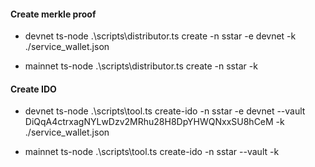 #### Create merkle proof
- devnet
ts-node .\scripts\distributor.ts create -n sstar -e devnet -k ./service_wallet.json
 
- mainnet
ts-node .\scripts\distributor.ts create -n sstar -k <service wallet keypair path>

#### Create IDO 
- devnet
ts-node .\scripts\tool.ts create-ido -n sstar -e devnet --vault DiQqA4ctrxagNYLwDzv2MRhu28H8DpYHWQNxxSU8hCeM -k ./service_wallet.json

- mainnet
ts-node .\scripts\tool.ts create-ido -n sstar --vault <Service Wallet address> -k <service wallet keypair path>
